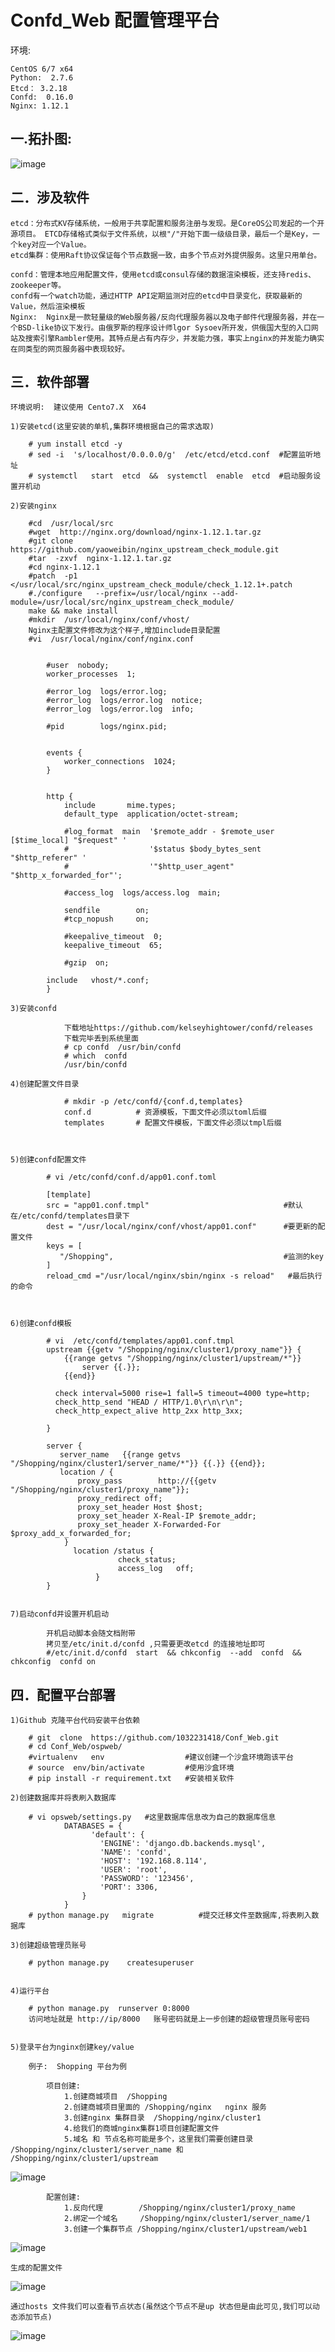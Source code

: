 
# Confd_Web 配置管理平台





环境:

	CentOS 6/7 x64
	Python:  2.7.6
	Etcd： 3.2.18
	Confd:  0.16.0
	Nginx: 1.12.1


## 一.拓扑图:



![image](https://github.com/1032231418/PYVM/blob/master/conf_web_images/tuopu.png)	


## 二．涉及软件

	etcd：分布式KV存储系统，一般用于共享配置和服务注册与发现。是CoreOS公司发起的一个开源项目。 ETCD存储格式类似于文件系统，以根"/"开始下面一级级目录，最后一个是Key，一个key对应一个Value。
	etcd集群：使用Raft协议保证每个节点数据一致，由多个节点对外提供服务。这里只用单台。

	confd：管理本地应用配置文件，使用etcd或consul存储的数据渲染模板，还支持redis、zookeeper等。
	confd有一个watch功能，通过HTTP API定期监测对应的etcd中目录变化，获取最新的Value，然后渲染模板
	Nginx:  Nginx是一款轻量级的Web服务器/反向代理服务器以及电子邮件代理服务器，并在一个BSD-like协议下发行。由俄罗斯的程序设计师lgor Sysoev所开发，供俄国大型的入口网站及搜索引擎Rambler使用。其特点是占有内存少，并发能力强，事实上nginx的并发能力确实在同类型的网页服务器中表现较好。

## 三．软件部署

	环境说明:  建议使用 Cento7.X  X64
	
	1)安装etcd(这里安装的单机,集群环境根据自己的需求选取)
	
		# yum install etcd -y
		# sed -i  's/localhost/0.0.0.0/g'  /etc/etcd/etcd.conf  #配置监听地址
		# systemctl   start  etcd  &&  systemctl  enable  etcd  #启动服务设置开机动

	2)安装nginx
	
		#cd  /usr/local/src
		#wget  http://nginx.org/download/nginx-1.12.1.tar.gz
		#git clone https://github.com/yaoweibin/nginx_upstream_check_module.git  
		#tar  -zxvf  nginx-1.12.1.tar.gz 
		#cd nginx-1.12.1
		#patch  -p1 </usr/local/src/nginx_upstream_check_module/check_1.12.1+.patch
		#./configure   --prefix=/usr/local/nginx --add-module=/usr/local/src/nginx_upstream_check_module/
		make && make install
		#mkdir  /usr/local/nginx/conf/vhost/
		Nginx主配置文件修改为这个样子,增加include目录配置
		#vi  /usr/local/nginx/conf/nginx.conf
		
		
			#user  nobody;
			worker_processes  1;

			#error_log  logs/error.log;
			#error_log  logs/error.log  notice;
			#error_log  logs/error.log  info;

			#pid        logs/nginx.pid;


			events {
				worker_connections  1024;
			}


			http {
				include       mime.types;
				default_type  application/octet-stream;

				#log_format  main  '$remote_addr - $remote_user [$time_local] "$request" '
				#                  '$status $body_bytes_sent "$http_referer" '
				#                  '"$http_user_agent" "$http_x_forwarded_for"';

				#access_log  logs/access.log  main;

				sendfile        on;
				#tcp_nopush     on;

				#keepalive_timeout  0;
				keepalive_timeout  65;

				#gzip  on;

			include   vhost/*.conf;
			}

	3)安装confd		
				
				下载地址https://github.com/kelseyhightower/confd/releases
				下载完毕丢到系统里面
				# cp confd  /usr/bin/confd 
				# which  confd
				/usr/bin/confd

	4)创建配置文件目录
	
				# mkdir -p /etc/confd/{conf.d,templates}
				conf.d          # 资源模板，下面文件必须以toml后缀
				templates       # 配置文件模板，下面文件必须以tmpl后缀



	5)创建confd配置文件

			# vi /etc/confd/conf.d/app01.conf.toml

			[template]
			src = "app01.conf.tmpl"                              #默认在/etc/confd/templates目录下
			dest = "/usr/local/nginx/conf/vhost/app01.conf"      #要更新的配置文件
			keys = [
			   "/Shopping",                                      #监测的key
			]
			reload_cmd ="/usr/local/nginx/sbin/nginx -s reload"   #最后执行的命令



	6)创建confd模板

			# vi  /etc/confd/templates/app01.conf.tmpl 
			upstream {{getv "/Shopping/nginx/cluster1/proxy_name"}} {
				{{range getvs "/Shopping/nginx/cluster1/upstream/*"}}
					server {{.}};
				{{end}}

			  check interval=5000 rise=1 fall=5 timeout=4000 type=http;
			  check_http_send "HEAD / HTTP/1.0\r\n\r\n";
			  check_http_expect_alive http_2xx http_3xx;

			}
			  
			server {
			   server_name   {{range getvs "/Shopping/nginx/cluster1/server_name/*"}} {{.}} {{end}};
			   location / {
				   proxy_pass        http://{{getv  "/Shopping/nginx/cluster1/proxy_name"}};
				   proxy_redirect off;
				   proxy_set_header Host $host;
				   proxy_set_header X-Real-IP $remote_addr;
				   proxy_set_header X-Forwarded-For $proxy_add_x_forwarded_for;
				}
				  location /status {
							check_status;
							access_log   off;
					   }
			}


	7)启动confd并设置开机启动
	
			开机启动脚本会随文档附带
			拷贝至/etc/init.d/confd ,只需要更改etcd 的连接地址即可
			#/etc/init.d/confd  start  && chkconfig  --add  confd  && chkconfig  confd on 
			


## 四．配置平台部署

	1)Github 克隆平台代码安装平台依赖
	
		# git  clone  https://github.com/1032231418/Conf_Web.git
		# cd Conf_Web/ospweb/
		#virtualenv   env                  #建议创建一个沙盒环境跑该平台
		# source  env/bin/activate         #使用沙盒环境
		# pip install -r requirement.txt   #安装相关软件
		
	2)创建数据库并将表刷入数据库
		
		# vi opsweb/settings.py   #这里数据库信息改为自己的数据库信息
				DATABASES = {
					  'default': {
						'ENGINE': 'django.db.backends.mysql',
						'NAME': 'confd',
						'HOST': '192.168.8.114',
						'USER': 'root',
						'PASSWORD': '123456',
						'PORT': 3306,
					}
				}
		# python manage.py   migrate          #提交迁移文件至数据库,将表刷入数据库

	3)创建超级管理员账号
	
  	    # python manage.py    createsuperuser


	4)运行平台
	
		# python manage.py  runserver 0:8000
		访问地址就是 http://ip/8000   账号密码就是上一步创建的超级管理员账号密码


	5)登录平台为nginx创建key/value  

		例子:  Shopping 平台为例
		
			项目创建:
				1.创建商城项目  /Shopping
				2.创建商城项目里面的 /Shopping/nginx   nginx 服务
				3.创建nginx 集群目录  /Shopping/nginx/cluster1
				4.给我们的商城nginx集群1项目创建配置文件
				5.域名 和 节点名称可能是多个，这里我们需要创建目录 /Shopping/nginx/cluster1/server_name 和 /Shopping/nginx/cluster1/upstream

![image](https://github.com/1032231418/PYVM/blob/master/conf_web_images/project_list.png)	

			配置创建:
				1.反向代理        /Shopping/nginx/cluster1/proxy_name  
				2.绑定一个域名     /Shopping/nginx/cluster1/server_name/1	
				3.创建一个集群节点 /Shopping/nginx/cluster1/upstream/web1	

![image](https://github.com/1032231418/PYVM/blob/master/conf_web_images/vhost_list.png)	



	生成的配置文件
	
![image](https://github.com/1032231418/PYVM/blob/master/conf_web_images/conf.png)	

	通过hosts 文件我们可以查看节点状态(虽然这个节点不是up 状态但是由此可见,我们可以动态添加节点)

![image](https://github.com/1032231418/PYVM/blob/master/conf_web_images/node.png)	

